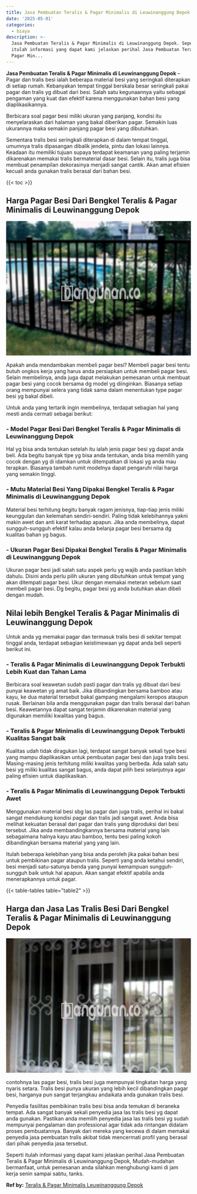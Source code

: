 ```yaml
---
title: Jasa Pembuatan Teralis & Pagar Minimalis di Leuwinanggung Depok
date: '2025-05-01'
categories:
  - biaya
description: >-
  Jasa Pembuatan Teralis & Pagar Minimalis di Leuwinanggung Depok. Seperti
  itulah informasi yang dapat kami jelaskan perihal Jasa Pembuatan Teralis &
  Pagar Min...
---
```


**Jasa Pembuatan Teralis & Pagar Minimalis di Leuwinanggung Depok** – Pagar dan tralis besi ialah beberapa material besi yang seringkali diterapkan di setiap rumah. Kebanyakan tempat tinggal berskala besar seringkali pakai pagar dan tralis yg dibuat dari besi. Salah satu kegunaannya yaitu sebagai pengaman yang kuat dan efektif karena menggunakan bahan besi yang diaplikasikannya.

Berbicara soal pagar besi miliki ukuran yang panjang, kondisi itu menyelaraskan dari halaman yang bakal diberikan pagar. Semakin luas ukurannya maka semakin panjang pagar besi yang dibutuhkan.

Sementara tralis besi seringkali diterapkan di dalam tempat tinggal, umumnya tralis dipasangan dibalik jendela, pintu dan lokasi lainnya. Keadaan itu memiliki tujuan supaya terdapat keamanan yang paling terjamin dikarenakan memakai tralis bermaterial dasar besi. Selain itu, tralis juga bisa membuat penampilan dekorasinya menjadi sangat cantik. Akan amat efisien kecuali anda gunakan tralis berasal dari bahan besi.

{{< toc >}}

## Harga Pagar Besi Dari Bengkel Teralis & Pagar Minimalis di Leuwinanggung Depok

![Jasa Pembuatan Teralis & Pagar Minimalis di Leuwinanggung Depok](/images/pagar-minimalis-murah-04.png)

Apakah anda mendambakan membeli pagar besi? Membeli pagar besi tentu butuh ongkos kerja yang harus anda persiapkan untuk membeli pagar besi. Selain membelinya, anda juga dapat melakukan pemesanan untuk membuat pagar besi yang cocok bersama dg model yg diinginkan. Biasanya setiap orang mempunyai selera yang tidak sama dalam menentukan type pagar besi yg bakal dibeli.

Untuk anda yang tertarik ingin membelinya, terdapat sebagian hal yang mesti anda cermati sebagai berikut:
### \- Model Pagar Besi Dari Bengkel Teralis & Pagar Minimalis di Leuwinanggung Depok

Hal yg bisa anda tentukan setelah itu ialah jenis pagar besi yg dapat anda beli. Ada begitu banyak tipe yg bisa anda tentukan, anda bisa memilih yang cocok dengan yg di idamkan untuk ditempatkan di lokasi yg anda mau terapkan. Biasanya tambah rumit modelnya dapat pengaruhi nilai harga yang semakin tinggi.

### \- Mutu Material Besi Yang Dipakai Bengkel Teralis & Pagar Minimalis di Leuwinanggung Depok

Material besi terhitung begitu banyak ragam jenisnya, tiap-tiap jenis miliki keunggulan dan kelemahan sendiri-sendiri. Paling tidak kelebihannya yakni makin awet dan anti karat terhadap apapun. Jika anda membelinya, dapat sungguh-sungguh efektif kalau anda belanja pagar besi bersama dg kualitas bahan yg bagus.

### \- Ukuran Pagar Besi Dipakai Bengkel Teralis & Pagar Minimalis di Leuwinanggung Depok

Ukuran pagar besi jadi salah satu aspek perlu yg wajib anda pastikan lebih dahulu. Disini anda perlu pilih ukuran yang dibutuhkan untuk tempat yang akan ditempati pagar besi. Ukur dengan memakai meteran sebelum saat membeli pagar besi. Dg begitu, pagar besi yg anda butuhkan akan dibeli dengan mudah.

## Nilai lebih Bengkel Teralis & Pagar Minimalis di Leuwinanggung Depok

Untuk anda yg memakai pagar dan termasuk tralis besi di sekitar tempat tinggal anda, terdapat sebagian keistimewaan yg dapat anda beli seperti berikut ini.

### \- Teralis & Pagar Minimalis di Leuwinanggung Depok Terbukti Lebih Kuat dan Tahan Lama

Berbicara soal keawetan sudah pasti pagar dan tralis yg dibuat dari besi punyai keawetan yg amat baik. Jika dibandingkan bersama bamboo atau kayu, ke dua material tersebut bakal gampang mengalami keropos ataupun rusak. Berlainan bila anda menggunakan pagar dan tralis berasal dari bahan besi. Keawetannya dapat sangat terjamin dikarenakan material yang digunakan memiliki kwalitas yang bagus.

### \- Teralis & Pagar Minimalis di Leuwinanggung Depok Terbukti Kualitas Sangat baik

Kualitas udah tidak diragukan lagi, terdapat sangat banyak sekali type besi yang mampu diaplikasikan untuk pembuatan pagar besi dan juga tralis besi. Masing-masing jenis terhitung miliki kwalitas yang berbeda. Ada salah satu besi yg miliki kualitas sangat bagus, anda dapat pilih besi selanjutnya agar paling efisien untuk diaplikasikan.

### \- Teralis & Pagar Minimalis di Leuwinanggung Depok Terbukti Awet

Menggunakan material besi sbg las pagar dan juga tralis, perihal ini bakal sangat mendukung kondisi pagar dan tralis jadi sangat awet. Anda bisa melihat kekuatan berasal dari pagar dan tralis yang diproduksi dari besi tersebut. Jika anda membandingkannya bersama material yang lain sebagaimana halnya kayu atau bamboo, tentu besi paling kokoh dibandingkan bersama material yang yang lain.

Itulah beberapa kelebihan yang bisa anda peroleh jika pakai bahan besi untuk pembikinan pagar ataupun tralis. Seperti yang anda ketahui sendiri, besi menjadi satu-satunya benda yang punyai kemampuan sungguh-sungguh baik untuk hal apapun. Akan sangat efektif apabila anda menerapkannya untuk pagar.

{{< table-tables table="table2" >}}

## Harga dan Jasa Las Tralis Besi Dari Bengkel Teralis & Pagar Minimalis di Leuwinanggung Depok

![Jasa Pembuatan Teralis & Pagar Minimalis di Leuwinanggung Depok](/images/teralis-minimalis-murah-06.png)

contohnya las pagar besi, tralis besi juga mempunyai tingkatan harga yang nyaris setara. Tralis besi punya ukuran yang lebih kecil dibandingkan pagar besi, harganya pun sangat terjangkau andaikata anda gunakan tralis besi.

Penyedia fasilitas pembikinan tralis besi bisa anda temukan di beraneka tempat. Ada sangat banyak sekali penyedia jasa las tralis besi yg dapat anda gunakan. Pastikan anda memilih penyedia jasa las tralis besi yg sudah mempunyai pengalaman dan professional agar tidak ada rintangan didalam proses pembuatannya. Banyak dari mereka yang kecewa di dalam memakai penyedia jasa pembuatan tralis akibat tidak mencermati profil yang berasal dari pihak penyedia jasa tersebut.

Seperti itulah informasi yang dapat kami jelaskan perihal Jasa Pembuatan Teralis & Pagar Minimalis di Leuwinanggung Depok, Mudah-mudahan bermanfaat, untuk pemesanan anda silahkan menghubungi kami di jam kerja senin sampai sabtu, tanks.

**Ref by:** [Teralis & Pagar Minimalis Leuwinanggung Depok](https://id.wikipedia.org/wiki/Teralis)
